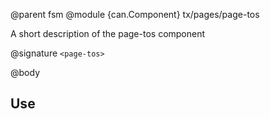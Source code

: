 @parent fsm
@module {can.Component} tx/pages/page-tos <page-tos>

A short description of the page-tos component

@signature `<page-tos>`

@body

## Use

